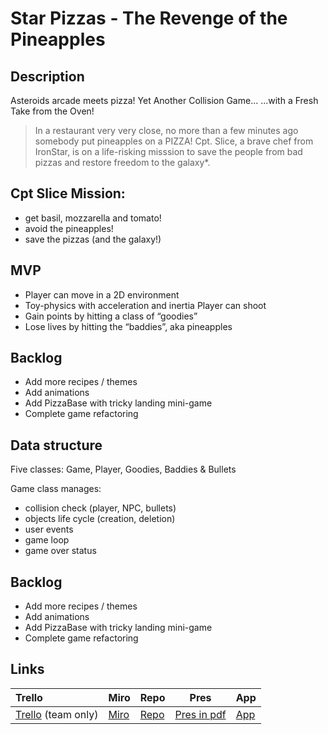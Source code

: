 # Star Pizzas - The Revenge of the Pineapples

## Description

Asteroids arcade meets pizza!
Yet Another Collision Game... ...with a Fresh Take from the Oven!

> In a restaurant very very close, no more than a few minutes ago somebody put pineapples on a PIZZA!
> Cpt. Slice, a brave chef from IronStar, is on a life-risking misssion to save the people from bad pizzas and restore freedom to the galaxy\*.

## Cpt Slice Mission:

- get basil, mozzarella and tomato!
- avoid the pineapples!
- save the pizzas (and the galaxy!)

## MVP 

- Player can move in a 2D environment
- Toy-physics with acceleration and inertia Player can shoot
- Gain points by hitting a class of “goodies”
- Lose lives by hitting the “baddies”, aka pineapples

## Backlog

- Add more recipes / themes
- Add animations
- Add PizzaBase with tricky landing mini-game
- Complete game refactoring

## Data structure

Five classes: Game, Player, Goodies, Baddies & Bullets

Game class manages:

- collision check (player, NPC, bullets)
- objects life cycle (creation, deletion)
- user events
- game loop
- game over status

## Backlog

- Add more recipes / themes
- Add animations
- Add PizzaBase with tricky landing mini-game
- Complete game refactoring

## Links

| Trello        | Miro | Repo     | Pres   | App |
| :------------- | :---------- | :----------- |----------- | ----------- | 
| [Trello](https://trello.com/b/YHNg1fm3/star-pizzas) (team only) |  [Miro](https://miro.com/app/board/o9J_lX36If8=/) | [Repo](http://github.com/dimitrijd-iron/star-pizzas) | [Pres in pdf](https://github.com/dimitrijd-iron/star-pizzas/blob/master/doc/StarPizzasPres.pdf)| [App](http://dimitrijd-iron.github.io/star-pizzas/) |
 


